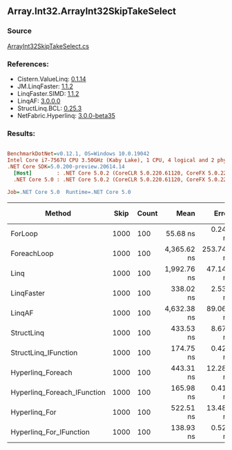 ﻿## Array.Int32.ArrayInt32SkipTakeSelect

### Source
[ArrayInt32SkipTakeSelect.cs](../LinqBenchmarks/Array/Int32/ArrayInt32SkipTakeSelect.cs)

### References:
- Cistern.ValueLinq: [0.1.14](https://www.nuget.org/packages/Cistern.ValueLinq/0.1.14)
- JM.LinqFaster: [1.1.2](https://www.nuget.org/packages/JM.LinqFaster/1.1.2)
- LinqFaster.SIMD: [1.1.2](https://www.nuget.org/packages/LinqFaster.SIMD/1.0.3)
- LinqAF: [3.0.0.0](https://www.nuget.org/packages/LinqAF/3.0.0.0)
- StructLinq.BCL: [0.25.3](https://www.nuget.org/packages/StructLinq.BCL/0.25.3)
- NetFabric.Hyperlinq: [3.0.0-beta35](https://www.nuget.org/packages/NetFabric.Hyperlinq/3.0.0-beta35)

### Results:
``` ini

BenchmarkDotNet=v0.12.1, OS=Windows 10.0.19042
Intel Core i7-7567U CPU 3.50GHz (Kaby Lake), 1 CPU, 4 logical and 2 physical cores
.NET Core SDK=5.0.200-preview.20614.14
  [Host]        : .NET Core 5.0.2 (CoreCLR 5.0.220.61120, CoreFX 5.0.220.61120), X64 RyuJIT
  .NET Core 5.0 : .NET Core 5.0.2 (CoreCLR 5.0.220.61120, CoreFX 5.0.220.61120), X64 RyuJIT

Job=.NET Core 5.0  Runtime=.NET Core 5.0  

```
|                      Method | Skip | Count |        Mean |      Error |     StdDev |      Median | Ratio | RatioSD |  Gen 0 | Gen 1 | Gen 2 | Allocated |
|---------------------------- |----- |------ |------------:|-----------:|-----------:|------------:|------:|--------:|-------:|------:|------:|----------:|
|                     ForLoop | 1000 |   100 |    55.68 ns |   0.242 ns |   0.215 ns |    55.60 ns |  1.00 |    0.00 |      - |     - |     - |         - |
|                 ForeachLoop | 1000 |   100 | 4,365.62 ns | 253.747 ns | 748.179 ns | 4,061.97 ns | 72.73 |    7.29 | 0.0153 |     - |     - |      32 B |
|                        Linq | 1000 |   100 | 1,992.76 ns |  47.144 ns | 137.521 ns | 1,973.08 ns | 35.55 |    3.19 | 0.0725 |     - |     - |     152 B |
|                  LinqFaster | 1000 |   100 |   338.02 ns |   2.539 ns |   2.121 ns |   339.03 ns |  6.07 |    0.04 | 0.6080 |     - |     - |    1272 B |
|                      LinqAF | 1000 |   100 | 4,632.38 ns |  89.069 ns | 225.088 ns | 4,614.12 ns | 83.86 |    5.63 |      - |     - |     - |         - |
|                  StructLinq | 1000 |   100 |   433.53 ns |   8.676 ns |  18.490 ns |   433.27 ns |  7.79 |    0.41 | 0.0458 |     - |     - |      96 B |
|        StructLinq_IFunction | 1000 |   100 |   174.75 ns |   0.423 ns |   0.353 ns |   174.68 ns |  3.14 |    0.01 |      - |     - |     - |         - |
|           Hyperlinq_Foreach | 1000 |   100 |   443.31 ns |  12.286 ns |  36.033 ns |   445.21 ns |  7.70 |    0.73 |      - |     - |     - |         - |
| Hyperlinq_Foreach_IFunction | 1000 |   100 |   165.98 ns |   0.415 ns |   0.388 ns |   165.99 ns |  2.98 |    0.01 |      - |     - |     - |         - |
|               Hyperlinq_For | 1000 |   100 |   522.51 ns |  13.488 ns |  39.770 ns |   521.24 ns |  9.22 |    0.71 |      - |     - |     - |         - |
|     Hyperlinq_For_IFunction | 1000 |   100 |   138.93 ns |   0.521 ns |   0.462 ns |   138.88 ns |  2.50 |    0.01 |      - |     - |     - |         - |
